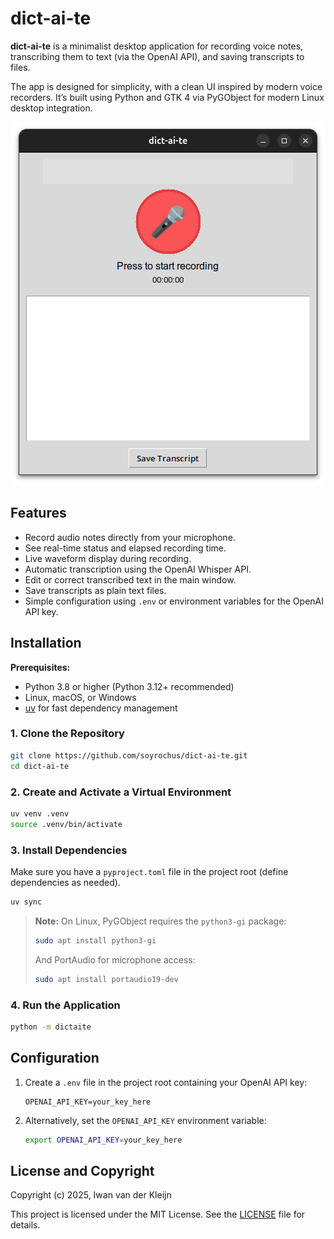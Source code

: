 # dict-ai-te

**dict-ai-te** is a minimalist desktop application for recording voice notes, transcribing them to text (via the OpenAI API), and saving transcripts to files.

The app is designed for simplicity, with a clean UI inspired by modern voice recorders. It’s built using Python and GTK 4 via PyGObject for modern Linux desktop integration.

![Dict-ai-te windows](img/dict-ai-te-window.png)

## Features

* Record audio notes directly from your microphone.
* See real-time status and elapsed recording time.
* Live waveform display during recording.
* Automatic transcription using the OpenAI Whisper API.
* Edit or correct transcribed text in the main window.
* Save transcripts as plain text files.
* Simple configuration using `.env` or environment variables for the OpenAI API key.

## Installation

**Prerequisites:**

* Python 3.8 or higher (Python 3.12+ recommended)
* Linux, macOS, or Windows
* [uv](https://github.com/astral-sh/uv) for fast dependency management

### 1. Clone the Repository

```bash
git clone https://github.com/soyrochus/dict-ai-te.git
cd dict-ai-te
```

### 2. Create and Activate a Virtual Environment

```bash
uv venv .venv
source .venv/bin/activate
```

### 3. Install Dependencies

Make sure you have a `pyproject.toml` file in the project root (define dependencies as needed).

```bash
uv sync
```

> **Note:**
> On Linux, PyGObject requires the `python3-gi` package:
>
> ```sh
> sudo apt install python3-gi
> ```
> And PortAudio for microphone access:
>
> ```sh
> sudo apt install portaudio19-dev
> ```

### 4. Run the Application

```bash
python -m dictaite
```

## Configuration

1. Create a `.env` file in the project root containing your OpenAI API key:

   ```dotenv
   OPENAI_API_KEY=your_key_here
   ```

2. Alternatively, set the `OPENAI_API_KEY` environment variable:

   ```bash
   export OPENAI_API_KEY=your_key_here
   ```


## License and Copyright

Copyright (c) 2025, Iwan van der Kleijn

This project is licensed under the MIT License. See the [LICENSE](LICENSE) file for details.
